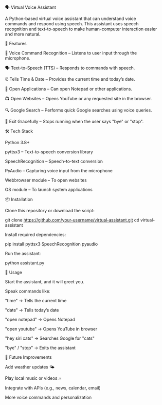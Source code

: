 🗣️ Virtual Voice Assistant

A Python-based virtual voice assistant that can understand voice commands and respond using speech. This assistant uses speech recognition and text-to-speech to make human-computer interaction easier and more natural.

🚀 Features

🎤 Voice Command Recognition – Listens to user input through the microphone.

🗣️ Text-to-Speech (TTS) – Responds to commands with speech.

⏰ Tells Time & Date – Provides the current time and today’s date.

📝 Open Applications – Can open Notepad or other applications.

📺 Open Websites – Opens YouTube or any requested site in the browser.

🔍 Google Search – Performs quick Google searches using voice queries.

👋 Exit Gracefully – Stops running when the user says "bye" or "stop".

🛠️ Tech Stack

Python 3.8+

pyttsx3
 – Text-to-speech conversion library

SpeechRecognition
 – Speech-to-text conversion

PyAudio
 – Capturing voice input from the microphone

Webbrowser module – To open websites

OS module – To launch system applications

📦 Installation

Clone this repository or download the script:

git clone https://github.com/your-username/virtual-assistant.git
cd virtual-assistant


Install required dependencies:

pip install pyttsx3 SpeechRecognition pyaudio


Run the assistant:

python assistant.py

🎯 Usage

Start the assistant, and it will greet you.

Speak commands like:

"time" → Tells the current time

"date" → Tells today’s date

"open notepad" → Opens Notepad

"open youtube" → Opens YouTube in browser

"hey siri cats" → Searches Google for "cats"

"bye" / "stop" → Exits the assistant

📌 Future Improvements

Add weather updates 🌤️

Play local music or videos 🎶

Integrate with APIs (e.g., news, calendar, email)

More voice commands and personalization
